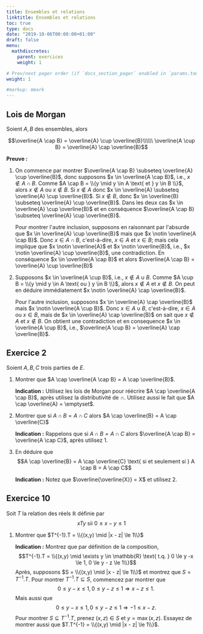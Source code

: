 ```yaml
---
title: Ensembles et relations
linktitle: Ensembles et relations
toc: true
type: docs
date: "2019-10-06T00:00:00+01:00"
draft: false
menu:
  mathdiscretes:
    parent: exercices
    weight: 1

# Prev/next pager order (if `docs_section_pager` enabled in `params.toml`)
weight: 1

#markup: mmark
---
```


## Lois de Morgan

Soient $A, B$ des ensembles, alors

$$\overline{A \cap B} = \overline{A} \cup \overline{B}\\\\\\
\overline{A \cup B} = \overline{A} \cap \overline{B}$$

**Preuve :**

1.  On commence par montrer $\overline{A \cap B} \subseteq \overline{A} \cup \overline{B}$, donc supposons $x \in \overline{A \cap B}$, i.e., $x \notin A \cap B$. Comme $A \cap B = \\{y \mid y \in A \text{ et } y \in B \\}$, alors $x \notin A$ ou $x \notin B$. Si $x \notin A$ donc $x \in \overline{A} \subseteq \overline{A} \cup \overline{B}$. Si $x \notin B$, donc $x \in \overline{B} \subseteq \overline{A} \cup \overline{B}$. Dans les deux cas $x \in \overline{A} \cup \overline{B}$ et en conséquence $\overline{A \cap B} \subseteq \overline{A} \cup \overline{B}$. 

    Pour montrer l'autre inclusion, supposons en raisonnant par l'absurde que $x \in \overline{A} \cup \overline{B}$ mais que $x \notin \overline{A \cap B}$. Donc $x \in A \cap B$, c'est-à-dire, $x \in A$ et $x \in B$; mais cela implique que $x \notin \overline{A}$ et $x \notin \overline{B}$, i.e., $x \notin \overline{A} \cup \overline{B}$, une contradiction. En conséquence $x \in \overline{A \cap B}$ et alors $\overline{A \cap B} = \overline{A} \cup \overline{B}$

2.  Supposons $x \in \overline{A \cup B}$, i.e., $x \notin A \cup B$. Comme $A \cup B = \\{y \mid y \in A \text{ ou } y \in B \\}$, alors $x \notin A$ et $x \notin B$. On peut en déduire immédiatement $x \notin \overline{A} \cap \overline{B}$.

    Pour l'autre inclusion, supposons $x \in \overline{A} \cap \overline{B}$ mais $x \notin \overline{A \cup B}$. Donc $x \in A \cup B$, c'est-à-dire, $x \in A$ ou $x \in B$, mais de $x \in \overline{A} \cap \overline{B}$ on sait que $x \notin A$ et $x \notin B$. On obtient une contradiction et en consequence $x \in  \overline{A \cup B}$, i.e., $\overline{A \cup B} = \overline{A} \cap \overline{B}$.

## Exercice 2

Soient $A, B, C$ trois parties de $E$.

1.  Montrer que $A \cap \overline{A \cap B} = A \cap \overline{B}$.
   
    **Indication :** Utilisez les lois de Morgan pour réécrire $A \cap \overline{A \cap B}$, après utilisez la distributivité de $\cap$. Utilisez aussi le fait que $A \cap \overline{A} = \emptyset$.

2.  Montrer que si $A \cap B = A \cap C$ alors $A \cap \overline{B} = A \cap \overline{C}$
   
    **Indication :** Rappelons que si $A \cap B = A \cap C$ alors $\overline{A \cap B} = \overline{A \cap C}$, après utilisez 1.

3.  En déduire que $$A \cap \overline{B} = A \cap \overline{C} \text{ si et seulement si } A \cap B = A \cap C$$

    **Indication :** Notez que $\overline{\overline{X}} = X$ et utilisez 2.

## Exercice 10

Soit $T$ la relation des réels $\mathbb{R}$ définie par $$xTy \text{ sii } 0 \le x-y \le 1$$

1.  Montrer que $T^{-1}.T = \\{(x,y) \mid |x - z| \le 1\\}$

    **Indication :** Montrez que par définition de la composition, $$T^{-1}.T = \\{(x,y) \mid \exists y \in \mathbb{R} \text{ t.q. } 0 \le y -x \le 1, 0 \le y - z \le 1\\}$$ Après, supposons $S = \\{(x,y) \mid |x - z| \le 1\\}$ et montrez que $S = T^{-1}.T$. Pour montrer $T^{-1}.T \subseteq S$, commencez par montrer que $$0 \le y - x \le 1, 0 \le y - z \le 1 \Longrightarrow x - z \le 1.$$ Mais aussi que $$0 \le y - x \le 1, 0 \le y - z \le 1 \Longrightarrow -1 \le x - z.$$ Pour montrer $S \subseteq T^{-1}.T$, prenez $(x,z) \in S$ et $y = \max(x,z)$. Essayez de montrer aussi que $T.T^{-1} = \\{(x,y) \mid |x - z| \le 1\\}$.
